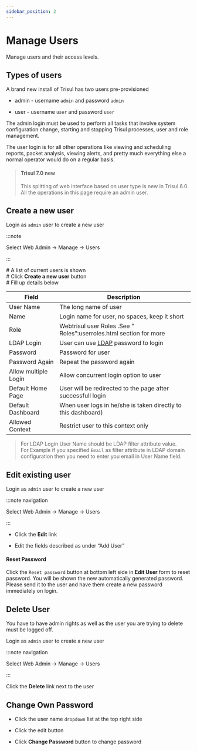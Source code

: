 ```yaml
---
sidebar_position: 2
---
```


# Manage Users

Manage users and their access levels.

## Types of users

A brand new install of Trisul has two users pre-provisioned

- admin - username `admin` and password `admin`

- user - username `user` and password `user`

The admin login must be used to perform all tasks that involve system
configuration change, starting and stopping Trisul processes, user and
role management.

The user login is for all other operations like viewing and scheduling
reports, packet analysis, viewing alerts, and pretty much everything
else a normal operator would do on a regular basis.

> #### Trisul 7.0 new
> 
> This splitting of web interface based on user type is new in Trisul
> 6.0.  
> All the operations in this page require an admin user.

## Create a new user

Login as `admin` user to create a new user

:::note 

Select Web Admin -\> Manage -\> Users

:::

\# A list of current users is shown  
\# Click **Create a new user** button  
\# Fill up details below

| Field                | Description                                                              |
| -------------------- | ------------------------------------------------------------------------ |
| User Name            | The long name of user                                                    |
| Name                 | Login name for user, no spaces, keep it short                            |
| Role                 | Webtrisul user Roles .See ” Roles”:userroles.html section for more       |
| LDAP Login           | User can use [LDAP](/docs/ug/webadmin/ldap_login.html) password to login |
| Password             | Password for user                                                        |
| Password Again       | Repeat the password again                                                |
| Allow multiple Login | Allow concurrent login option to user                                    |
| Default Home Page    | User will be redirected to the page after successfull login              |
| Default Dashboard    | When user logs in he/she is taken directly to this dashboard)            |
| Allowed Context      | Restrict user to this context only                                       |

> For LDAP Login User Name should be LDAP filter attribute value.  
> For Example if you specified `Email` as filter attribute in LDAP domain
> configuration then you need to enter you email in User Name field.

## Edit existing user

Login as `admin` user to create a new user

:::note navigation

Select Web Admin -\> Manage -\> Users

:::

- Click the **Edit** link

- Edit the fields described as under “Add User”

#### Reset Password

Click the `Reset password` button at bottom left side in **Edit User**
form to reset password. You will be shown the new automatically
generated password. Please send it to the user and have them create a
new password immediately on login.

## Delete User

You have to have admin rights as well as the user you are trying to
delete must be logged off.

Login as `admin` user to create a new user

:::note navigation

Select Web Admin -\> Manage -\> Users

:::

Click the **Delete** link next to the user

## Change Own Password

- Click the user name `dropdown` list at the top right side

- Click the edit button

- Click **Change Password** button to change password
